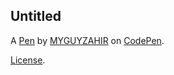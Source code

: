 Untitled
--------


A [Pen](https://codepen.io/MYGUYZAHIR/pen/ExBGYKa) by [MYGUYZAHIR](https://codepen.io/MYGUYZAHIR) on [CodePen](https://codepen.io).

[License](https://codepen.io/license/pen/ExBGYKa).